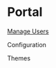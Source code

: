 # Portal

[Manage Users](https://dadesystems.github.io/HelpDocumentation/Business_Portal_ManagePortalUsers.html)

Configuration

Themes
